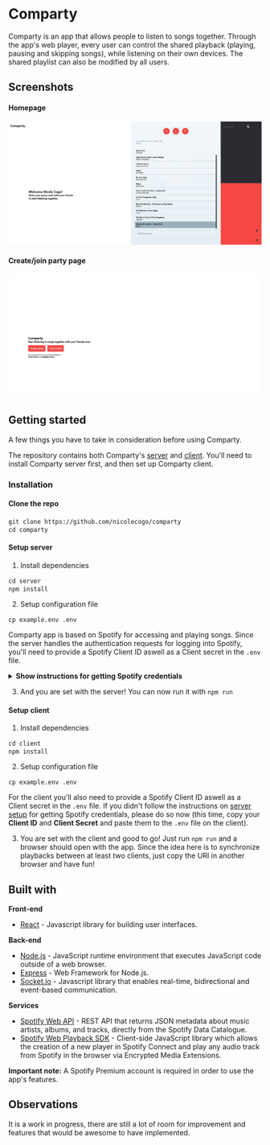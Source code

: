 # Comparty

Comparty is an app that allows people to listen to songs together. Through the app's web player, every user can control the shared playback (playing, pausing and skipping songs), while listening on their own devices. The shared playlist can also be modified by all users.

## Screenshots
#### Homepage
![wireframe](readme-images/Userpage.JPG)

#### Create/join party page
![wireframe](readme-images/Homepage.JPG)

## Getting started

A few things you have to take in consideration before using Comparty.

The repository contains both Comparty's [server](https://github.com/nicolecogo/comparty/tree/master/server) and [client](https://github.com/nicolecogo/comparty/tree/master/client). You'll need to install Comparty server first, and then set up Comparty client.

### Installation

#### Clone the repo
```
git clone https://github.com/nicolecogo/comparty
cd comparty
```

#### Setup server
1. Install dependencies
```
cd server
npm install
```
2. Setup configuration file
```
cp example.env .env
```
Comparty app is based on Spotify for accessing and playing songs. Since the server handles the authentication requests for logging into Spotify, you'll need to provide a Spotify Client ID aswell as a Client secret in the ```.env``` file.

<details><summary><b>Show instructions for getting Spotify credentials</b></summary>

1. Login to Spotify account and access your [developer's dashboard](https://developer.spotify.com/dashboard)
2. Click on <b>CREATE A CLIENT ID</b>
3. Enter Application Name and Application Description and then click <b>CREATE</b>. Your application is registered, and the app view opens.
4. Copy your <b>Client ID</b> and <b>Client Secret</b> and paste them to the ```.env``` file.
5. On the app view, click <b>Edit Settings</b> to update your <b>Redirect URIs</b>. Here you'll want to add the following URIs (unless you changed them in the ```.env``` file)
```
http://localhost/3001
http://localhost/3001/login
http://localhost/3001/login/callback
```

</details>

3. And you are set with the server! You can now run it with ```npm run```

#### Setup client
1. Install dependencies
```
cd client
npm install
```

2. Setup configuration file
```
cp example.env .env
```
For the client you'll also need to provide a Spotify Client ID aswell as a Client secret in the ```.env``` file. If you didn't follow the instructions on [server setup](#Setup-client) for getting Spotify credentials, please do so now (this time, copy your <b>Client ID</b> and <b>Client Secret</b> and paste them to the ```.env``` file on the client).

3. You are set with the client and good to go! Just run ```npm run``` and a browser should open with the app. Since the idea here is to synchronize playbacks between at least two clients, just copy the URI in another browser and have fun!


## Built with

<b>Front-end</b>
* [React](https://reactjs.org/) - Javascript library for building user interfaces.

<b>Back-end</b>
* [Node.js](https://nodejs.org/en/) - JavaScript runtime environment that executes JavaScript code outside of a web browser.
* [Express](https://expressjs.com/) - Web Framework for Node.js.
* [Socket.io](https://socket.io/) - Javascript library that enables real-time, bidirectional and event-based communication.

<b>Services</b>
* [Spotify Web API](https://developer.spotify.com/documentation/web-api/) - REST API that returns JSON metadata about music artists, albums, and tracks, directly from the Spotify Data Catalogue.
* [Spotify Web Playback SDK](https://developer.spotify.com/documentation/web-playback-sdk/) - Client-side JavaScript library which allows the creation of a new player in Spotify Connect and play any audio track from Spotify in the browser via Encrypted Media Extensions.

<b>Important note:</b> A Spotify Premium account is required in order to use the app's features.

## Observations
It is a work in progress, there are still a lot of room for improvement and features that would be awesome to have implemented.


